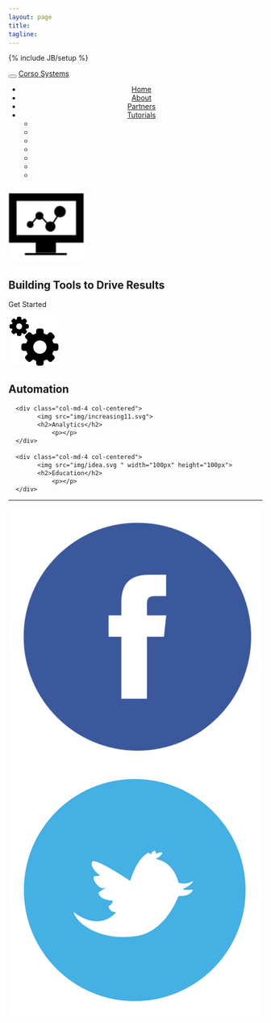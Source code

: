 ```yaml
---
layout: page
title: 
tagline: 
---
```

{% include JB/setup %}

<head>
      <title>Corso Systems</title>
      <meta charset="utf-8">
      <meta name="viewport" content="width=device-width, inital-scale=1.0">
      <link href="/assets/themes/bootstrap/resources/bootstrap/css/custom.css" rel="stylesheet">
      <link href="/assets/themes/bootstrap/resources/bootstrap/css/about.css" rel="stylesheet">
</head>

<!--Navbar-->

<div class="navbar navbar-default navbar-fixed-top navbar navbar-inverse">
    <div class="container">
        <div class="navbar-header">
            <button class="navbar-toggle" type="button" data-toggle="collapse" data-target="#navbar-main">
                <span class="icon-bar"></span>
                <span class="icon-bar"></span>
                <span class="icon-bar"></span>
            </button>
            <a class="navbar-brand" href="#">Corso Systems</a>
        </div>
        <center>
            <div class="navbar-collapse collapse" id="navbar-main">
                <ul class="nav navbar-nav">
                    <li class="#"><a href="#">Home</a>
                    </li>
                    <li><a href="#">About</a>
                    </li>
                    <li><a href="#">Partners</a>
                    </li>
                    <li class="dropdown">
                        <a href="#" class="dropdown-toggle" data-toggle="dropdown">Tutorials<b class="caret"></b></a> 
                        <ul class="dropdown-menu">
                            <li><a href="#"></a>
                            </li>
                            <li><a href="#"></a>
                            </li>
                            <li><a href="#"></a>
                            </li>
                            <li class="divider"></li>
                            <li><a href="#"></a>
                            </li>
                            <li class="divider"></li>
                            <li><a href="#"></a>
                            </li>
                        </ul>
                    </li>
                </ul>
            </div>
        </center>
    </div>
</div>

<!--Jumbotron-->
  
<div class="jumbotron">
  <div class="container">
    <img src="img/analytics.svg" height="150px" width="150px">
    <h2 id="jumbo">Building Tools to Drive Results</h2>
    <div class="col-md-12 text-center">
    <p><a class="btn btn-primary btn-lg" role="button">Get Started</a></p>
    </div>
  </div>
</div>


<!--Grid-->

<div class="container">
    <div class="row row-centered">
            <div class="col-md-4 col-centered">
                <img src="img/settings38.svg" width="100" height="100px">
                <h2>Automation</h2>
                     <p></p>
    </div>
    
      <div class="col-md-4 col-centered">
            <img src="img/increasing11.svg">
            <h2>Analytics</h2>
                <p></p>
      </div>

      <div class="col-md-4 col-centered">
            <img src="img/idea.svg " width="100px" height="100px">
            <h2>Education</h2>
                <p></p>
      </div>

<!--Contact Us-->  

<div class="container">
    <div class="row">
         <hr>
            <div id="contact">
                <a href="https://www.facebook.com/corsosystems?ref=hl"><img src="img/facebookcircle.png" id="fb"/>
                 <a href="https://twitter.com/CorsoSystems"><img src="img/twittercircle.png" id="twitter"/>
            </div>
    
 
<!--Javascript-->

<script src="http://code.jquery.com/jquery-latest.min.js"></script>
<script src="http://ajax.googleapis.com/ajax/libs/jquery/1.10.2/jquery.min.js"></script>﻿
<script src="js/bootstrap.js"></script>
